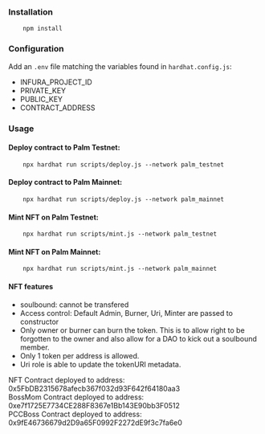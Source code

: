 
### Installation
        
        npm install

### Configuration

Add an `.env` file matching the variables found in `hardhat.config.js`:
* INFURA_PROJECT_ID
* PRIVATE_KEY
* PUBLIC_KEY
* CONTRACT_ADDRESS

### Usage

#### Deploy contract to Palm Testnet:
        
        npx hardhat run scripts/deploy.js --network palm_testnet

#### Deploy contract to Palm Mainnet:

        npx hardhat run scripts/deploy.js --network palm_mainnet
        
#### Mint NFT on Palm Testnet:

        npx hardhat run scripts/mint.js --network palm_testnet
        

#### Mint NFT on Palm Mainnet:

        npx hardhat run scripts/mint.js --network palm_mainnet
        


#### NFT features
 - soulbound: cannot be transfered
 - Access control: Default Admin, Burner, Uri, Minter are passed to constructor
 - Only owner or burner can burn the token. This is to allow right to be forgotten to the owner and also allow for a DAO to kick out a soulbound member.
 - Only 1 token per address is allowed.
 - Uri role is able to update the tokenURI metadata.



NFT Contract deployed to address: 0x5FbDB2315678afecb367f032d93F642f64180aa3                                                                                
BossMom Contract deployed to address: 0xe7f1725E7734CE288F8367e1Bb143E90bb3F0512                                                                            
PCCBoss Contract deployed to address: 
0x9fE46736679d2D9a65F0992F2272dE9f3c7fa6e0 